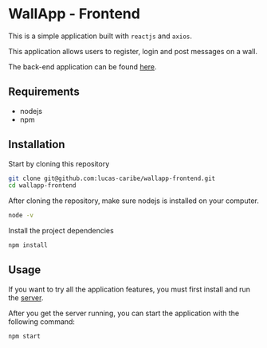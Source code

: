 
# WallApp - Frontend

This is a simple application built with `reactjs` and `axios`.

This application allows users to register, login and post messages on a wall.

The back-end application can be found [here](https://github.com/lucas-caribe/wallapp-backend).

## Requirements

- nodejs
- npm

## Installation

Start by cloning this repository
```bash
git clone git@github.com:lucas-caribe/wallapp-frontend.git
cd wallapp-frontend
```
After cloning the repository, make sure nodejs is installed on your computer.

```bash
node -v
```
Install the project dependencies
```bash
npm install
```
## Usage

If you want to try all the application features, you must first install and run the [server](https://github.com/lucas-caribe/wallapp-backend).  
  
After you get the server running, you can start the application with the following command:  
```bash 
npm start  
```
